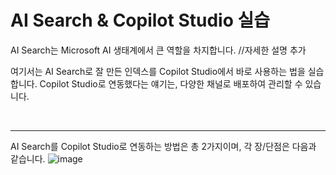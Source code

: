 AI Search & Copilot Studio 실습
============

AI Search는 Microsoft AI 생태계에서 큰 역할을 차지합니다.
//자세한 설명 추가

여기서는 AI Search로 잘 만든 인덱스를 Copilot Studio에서 바로 사용하는 법을 실습합니다.
Copilot Studio로 연동했다는 얘기는, 다양한 채널로 배포하여 관리할 수 있습니다.


<br/>

---

AI Search를 Copilot Studio로 연동하는 방법은 총 2가지이며, 각 장/단점은 다음과 같습니다.
![image](https://github.com/user-attachments/assets/79a1add7-a88c-441b-a158-e60194a71089)
